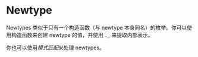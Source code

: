 # Newtype

Newtypes 类似于只有一个构造函数（与 newtype 本身同名）的枚举。你可以使用构造函数来创建 newtype 的值，并使用 `._` 来提取内部表示。

你也可以使用*模式匹配*来处理 newtypes。

